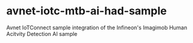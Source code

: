 # avnet-iotc-mtb-ai-had-sample
Avnet IoTConnect sample integration of the Infineon's Imagimob Human Acitvity Detection AI sample
